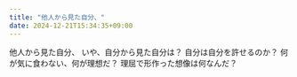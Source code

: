 ```yaml
---
title: "他人から見た自分、"
date: 2024-12-21T15:34:35+09:00
---
```

他人から見た自分、
いや、自分から見た自分は？
自分は自分を許せるのか？
何が気に食わない、何が理想だ？
理屈で形作った想像は何なんだ？
